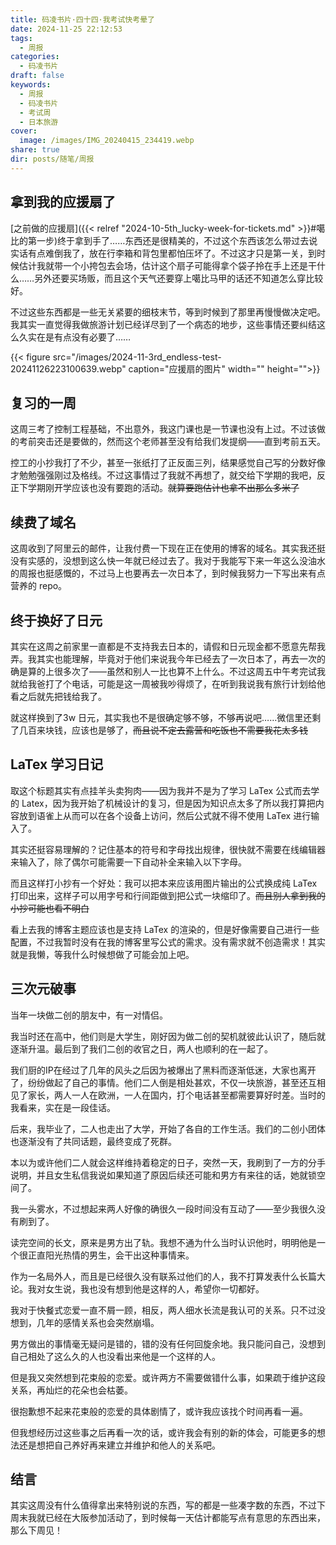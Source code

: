 ```yaml
---
title: 码凌书片·四十四·我考试快考晕了
date: 2024-11-25 22:12:53
tags:
  - 周报
categories:
  - 码凌书片
draft: false
keywords:
  - 周报
  - 码凌书片
  - 考试周
  - 日本旅游
cover:
  image: /images/IMG_20240415_234419.webp
share: true
dir: posts/随笔/周报
---
```


## 拿到我的应援扇了

[之前做的应援扇]({{< relref "2024-10-5th_lucky-week-for-tickets.md" >}}#噶比的第一步)终于拿到手了……东西还是很精美的，不过这个东西该怎么带过去说实话有点难倒我了，放在行李箱和背包里都怕压坏了。不过这才只是第一关，到时候估计我就带一个小挎包去会场，估计这个扇子可能得拿个袋子拎在手上还是干什么……另外还要买场贩，而且这个天气还要穿上噶比马甲的话还不知道怎么穿比较好。

不过这些东西都是一些无关紧要的细枝末节，等到时候到了那里再慢慢做决定吧。我其实一直觉得我做旅游计划已经详尽到了一个病态的地步，这些事情还要纠结这么久实在是有点没有必要了……

{{< figure src="/images/2024-11-3rd_endless-test-20241126223100639.webp" caption="应援扇的图片" width="" height="">}}

## 复习的一周

这周三考了控制工程基础，不出意外，我这门课也是一节课也没有上过。不过该做的考前突击还是要做的，然而这个老师甚至没有给我们发提纲——直到考前五天。

控工的小抄我打了不少，甚至一张纸打了正反面三列，结果感觉自己写的分数好像才勉勉强强刚过及格线。不过这事情过了我就不再想了，就交给下学期的我吧，反正下学期刚开学应该也没有要跑的活动。~~就算要跑估计也拿不出那么多米了~~

## 续费了域名

这周收到了阿里云的邮件，让我付费一下现在正在使用的博客的域名。其实我还挺没有实感的，没想到这么快一年就已经过去了。我对于我能写下来一年这么没油水的周报也挺感慨的，不过马上也要再去一次日本了，到时候我努力一下写出来有点营养的 repo。

## 终于换好了日元

其实在这周之前家里一直都是不支持我去日本的，请假和日元现金都不愿意先帮我弄。我其实也能理解，毕竟对于他们来说我今年已经去了一次日本了，再去一次的确是算的上很多次了——虽然和别人一比也算不上什么。不过这周五中午考完试我就给我爸打了个电话，可能是这一周被我吵得烦了，在听到我说我有旅行计划给他看之后就先把钱给我了。

就这样换到了3w 日元，其实我也不是很确定够不够，不够再说吧……微信里还剩了几百来块钱，应该也是够了，~~而且说不定去露营和吃饭也不需要我花太多钱~~

## LaTex 学习日记

取这个标题其实有点挂羊头卖狗肉——因为我并不是为了学习 LaTex 公式而去学的 Latex，因为我开始了机械设计的复习，但是因为知识点太多了所以我打算把内容放到语雀上从而可以在各个设备上访问，然后公式就不得不使用 LaTex 进行输入了。

其实还挺容易理解的？记住基本的符号和字母找出规律，很快就不需要在线编辑器来输入了，除了偶尔可能需要一下自动补全来输入以下字母。

而且这样打小抄有一个好处：我可以把本来应该用图片输出的公式换成纯 LaTex 打印出来，这样子可以用字号和行间距做到把公式一块缩印了。~~而且别人拿到我的小抄可能也看不明白~~

看上去我的博客主题应该也是支持 LaTex 的渲染的，但是好像需要自己进行一些配置，不过我暂时没有在我的博客里写公式的需求。没有需求就不创造需求！其实就是我懒，等我什么时候想做了可能会加上吧。

## 三次元破事

当年一块做二创的朋友中，有一对情侣。

我当时还在高中，他们则是大学生，刚好因为做二创的契机就彼此认识了，随后就逐渐升温。最后到了我们二创的收官之日，两人也顺利的在一起了。

我们厨的IP在经过了几年的风头之后因为被爆出了黑料而逐渐低迷，大家也离开了，纷纷做起了自己的事情。他们二人倒是相处甚欢，不仅一块旅游，甚至还互相见了家长，两人一人在欧洲，一人在国内，打个电话甚至都需要算好时差。当时的我看来，实在是一段佳话。

后来，我毕业了，二人也走出了大学，开始了各自的工作生活。我们的二创小团体也逐渐没有了共同话题，最终变成了死群。

本以为或许他们二人就会这样维持着稳定的日子，突然一天，我刷到了一方的分手说明，并且女生私信我说如果知道了原因后续还可能和男方有来往的话，她就锁空间了。

我一头雾水，不过想起来两人好像的确很久一段时间没有互动了——至少我很久没有刷到了。

读完空间的长文，原来是男方出了轨。我想不通为什么当时认识他时，明明他是一个很正直阳光热情的男生，会干出这种事情来。

作为一名局外人，而且是已经很久没有联系过他们的人，我不打算发表什么长篇大论。我对女生说，我也没有想到他是这样的人，希望你一切都好。

我对于快餐式恋爱一直不屑一顾，相反，两人细水长流是我认可的关系。只不过没想到，几年的感情关系也会突然崩塌。

男方做出的事情毫无疑问是错的，错的没有任何回旋余地。我只能问自己，没想到自己相处了这么久的人也没看出来他是一个这样的人。

但是我又突然想到花束般的恋爱。或许两方不需要做错什么事，如果疏于维护这段关系，再灿烂的花朵也会枯萎。

很抱歉想不起来花束般的恋爱的具体剧情了，或许我应该找个时间再看一遍。

但我想经历过这些事之后再看一次的话，或许我会有别的新的体会，可能更多的想法还是想把自己养好再来建立并维护和他人的关系吧。

## 结言

其实这周没有什么值得拿出来特别说的东西，写的都是一些凑字数的东西，不过下周末我就已经在大阪参加活动了，到时候每一天估计都能写点有意思的东西出来，那么下周见！